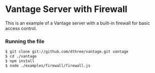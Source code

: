 # Vantage Server with Firewall

This is an example of a Vantage server with a built-in firewall for basic access control.
 
### Running the file

```bash
$ git clone git://github.com/dthree/vantage.git vantage
$ cd ./vantage
$ npm install
$ node ./examples/firewall/firewall.js
```

